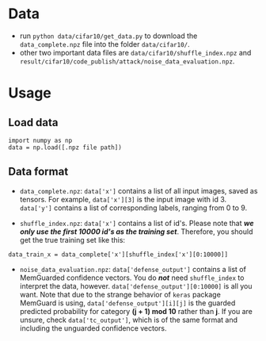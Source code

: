 # Data
* run `python data/cifar10/get_data.py` to download the `data_complete.npz` file into the folder `data/cifar10/`.
* other two important data files are `data/cifar10/shuffle_index.npz` and `result/cifar10/code_publish/attack/noise_data_evaluation.npz`.

# Usage

## Load data
```
import numpy as np
data = np.load([.npz file path])
```

## Data format

* `data_complete.npz`: `data['x']` contains a list of all input images, saved as tensors. For example, `data['x'][3]` is the input image with id 3. `data['y']` contains a list of corresponding labels, ranging from 0 to 9.

* `shuffle_index.npz`: `data['x']` contains a list of id's. Please note that ***we only use the first 10000 id's as the training set***. Therefore, you should get the true training set like this:
```
data_train_x = data_complete['x'][shuffle_index['x'][0:10000]]
```

* `noise_data_evaluation.npz`: `data['defense_output']` contains a list of MemGuarded confidence vectors. You do ***not*** need `shuffle_index` to interpret the data, however. `data['defense_output'][0:10000]` is all you want. Note that due to the strange behavior of `keras` package MemGuard is using, `data['defense_output'][i][j]` is the guarded predicted probability for category **(j + 1) mod 10** rather than **j**. If you are unsure, check `data['tc_output']`, which is of the same format and including the unguarded confidence vectors.

